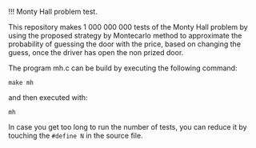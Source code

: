 !!! Monty Hall problem test.

This repository makes 1 000 000 000 tests of the Monty Hall
problem by using the proposed strategy by Montecarlo method
to approximate the probability of guessing the door with
the price, based on changing the guess, once the driver has
open the non prized door.

The program mh.c can be build by executing the following
command:

    make mh

and then executed with:

    mh

In case you get too long to run the number of tests, you can
reduce it by touching the `#define N` in the source file. 
